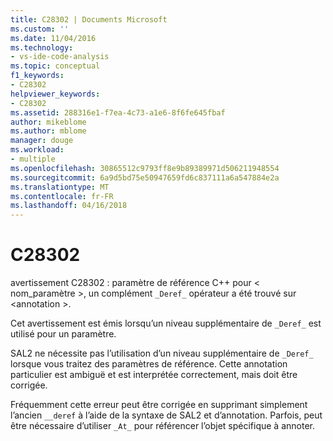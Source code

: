 ```yaml
---
title: C28302 | Documents Microsoft
ms.custom: ''
ms.date: 11/04/2016
ms.technology:
- vs-ide-code-analysis
ms.topic: conceptual
f1_keywords:
- C28302
helpviewer_keywords:
- C28302
ms.assetid: 288316e1-f7ea-4c73-a1e6-8f6fe645fbaf
author: mikeblome
ms.author: mblome
manager: douge
ms.workload:
- multiple
ms.openlocfilehash: 30865512c9793ff8e9b89389971d506211948554
ms.sourcegitcommit: 6a9d5bd75e50947659fd6c837111a6a547884e2a
ms.translationtype: MT
ms.contentlocale: fr-FR
ms.lasthandoff: 04/16/2018
---
```

# <a name="c28302"></a>C28302
avertissement C28302 : paramètre de référence C++ pour < nom_paramètre >, un complément `_Deref_` opérateur a été trouvé sur \<annotation >.  
  
 Cet avertissement est émis lorsqu’un niveau supplémentaire de `_Deref_` est utilisé pour un paramètre.  
  
 SAL2 ne nécessite pas l’utilisation d’un niveau supplémentaire de `_Deref_` lorsque vous traitez des paramètres de référence. Cette annotation particulier est ambiguë et est interprétée correctement, mais doit être corrigée.  
  
 Fréquemment cette erreur peut être corrigée en supprimant simplement l’ancien `__deref` à l’aide de la syntaxe de SAL2 et d’annotation. Parfois, peut être nécessaire d’utiliser `_At_` pour référencer l’objet spécifique à annoter.